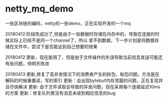 # netty_mq_demo
一些区块链的编码，netty的一些demo，正在实验开发的一个mq

20180412:阶段性成功了,但是由于一些数据时存储在内存中的，导致在连接的时候实际上已经不是同一个channel了，所以
拿不到数据，下一步计划是将数据存储在文件中，尝试下是否能达到自己想要的效果


20180412:更新，现在能用了，但是由于文件操作的失误导致当前信息发送可能还有些问题，待明天改进

20180413:更新,修复了高并发情况下的消费者产生的拆包，粘包问题。方法是在解码的时候重置读，写的索引
         更新：会出现bytebuf内存泄露的问题，正在复现并且尽快解决
         更新: 由于文件读取会导致的并发问题，现在采用每个连接延迟10ms的方案
         更新：修复队列里没有消息未收到相应信息的bug

